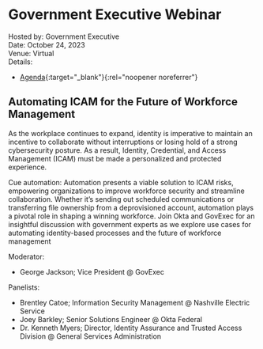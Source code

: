 # Government Executive Webinar
Hosted by: Government Executive<br>
Date: October 24, 2023<br>
Venue: Virtual<br>
Details: 
- [Agenda](https://events.govexec.com/okta-automating-icam-for-the-future-of-workforce-management/){:target="_blank"}{:rel="noopener noreferrer"} 

## Automating ICAM for the Future of Workforce Management
As the workplace continues to expand, identity is imperative to maintain an incentive to collaborate without interruptions or losing hold of a strong cybersecurity posture. As a result, Identity, Credential, and Access Management (ICAM) must be made a personalized and protected experience.

Cue automation: Automation presents a viable solution to ICAM risks, empowering organizations to improve workforce security and streamline collaboration. Whether it’s sending out scheduled communications or transferring file ownership from a deprovisioned account, automation plays a pivotal role in shaping a winning workforce. Join Okta and GovExec for an insightful discussion with government experts as we explore use cases for automating identity-based processes and the future of workforce management

Moderator: 
- George Jackson; Vice President @ GovExec

Panelists:
- Brentley Catoe; Information Security Management @ Nashville Electric Service
- Joey Barkley; Senior Solutions Engineer @ Okta Federal
- Dr. Kenneth Myers; Director, Identity Assurance and Trusted Access Division @ General Services Administration
